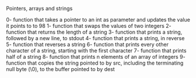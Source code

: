 Pointers, arrays and strings

0- function that takes a pointer to an int as parameter and updates the value it points to to 98
1- function that swaps the values of two integers
2- function that returns the length of a string
3- function that prints a string, followed by a new line, to stdout
4- function that prints a string, in reverse
5- function that reverses a string
6- function that prints every other character of a string, starting with the first character
7- function that prints half of a string
8- function that prints n elements of an array of integers
9- function that copies the string pointed to by src, including the terminating null byte (\0), to the buffer pointed to by dest
